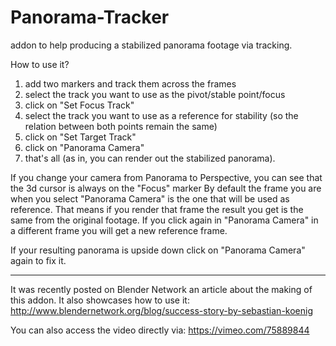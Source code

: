 Panorama-Tracker
================

addon to help producing a stabilized panorama footage via tracking.

How to use it?
 1. add two markers and track them across the frames
 2. select the track you want to use as the pivot/stable point/focus
 3. click on "Set Focus Track"
 4. select the track you want to use as a reference for stability (so the relation between both points remain the same)
 5. click on "Set Target Track"
 6. click on "Panorama Camera"
 7. that's all (as in, you can render out the stabilized panorama).
 
If you change your camera from Panorama to Perspective, you can see that the 3d cursor is always on the "Focus" marker
By default the frame you are when you select "Panorama Camera" is the one that will be used as reference.
That means if you render that frame the result you get is the same from the original footage.
If you click again in "Panorama Camera" in a different frame you will get a new reference frame.
 
If your resulting panorama is upside down click on "Panorama Camera" again to fix it.

* * *

It was recently posted on Blender Network an article about the making of this addon. It also showcases how to use it:
http://www.blendernetwork.org/blog/success-story-by-sebastian-koenig

You can also access the video directly via:
https://vimeo.com/75889844
